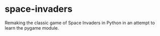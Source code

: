 # space-invaders
Remaking the classic game of Space Invaders in Python in an attempt to learn the pygame module.